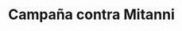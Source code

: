 ﻿---
title: "Campaña contra Mitanni"
permalink: periodes_211.html
layout: periode
dataInici: -1470
sidebar: periodes
pares:
  - id: 210
    title: "Tutmosis III"
    dataInici: "(-1458)"
    dataFi: "(-1429)"

fills:
jocsPrincipals:
jocsEscenaris:
jocsEpoca:
jocsEpocaEscenaris:
  - title: "Chariots of Fire"
    bggId: 39932
    escenari: "Senzar"

---

